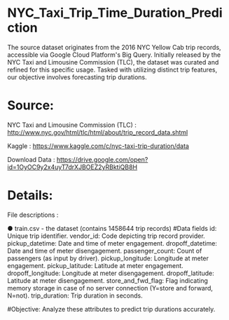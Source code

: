 # NYC_Taxi_Trip_Time_Duration_Prediction

The source dataset originates from the 2016 NYC Yellow Cab trip records, accessible via Google Cloud Platform's Big Query. Initially released by the NYC Taxi and Limousine Commission (TLC), the dataset was curated and refined for this specific usage. Tasked with utilizing distinct trip features, our objective involves forecasting trip durations.

# Source: 
NYC Taxi and Limousine Commission (TLC) : http://www.nyc.gov/html/tlc/html/about/trip_record_data.shtml

Kaggle : https://www.kaggle.com/c/nyc-taxi-trip-duration/data

Download Data : https://drive.google.com/open?id=1OyOC9y2x4uyT7drXJBOEZ2yRBktiQB8H

# Details:
File descriptions :

● train.csv - the dataset (contains 1458644 trip records)
#Data fields
id: Unique trip identifier.
vendor_id: Code depicting trip record provider.
pickup_datetime: Date and time of meter engagement.
dropoff_datetime: Date and time of meter disengagement.
passenger_count: Count of passengers (as input by driver).
pickup_longitude: Longitude at meter engagement.
pickup_latitude: Latitude at meter engagement.
dropoff_longitude: Longitude at meter disengagement.
dropoff_latitude: Latitude at meter disengagement.
store_and_fwd_flag: Flag indicating memory storage in case of no server connection (Y=store and forward, N=not).
trip_duration: Trip duration in seconds.

#Objective: 
Analyze these attributes to predict trip durations accurately.
